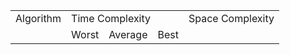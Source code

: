 <table>
	<tbody>
		<tr>
			<td> Algorithm </td>
			<td colspan="3"> Time Complexity </td>
			<td> Space Complexity </td>
		</tr>
		<tr>
			<td></td>
			<td>Worst</td>
			<td>Average</td>
			<td>Best</td>
			<td></td>
		</tr>
	</tbody>
</table>
